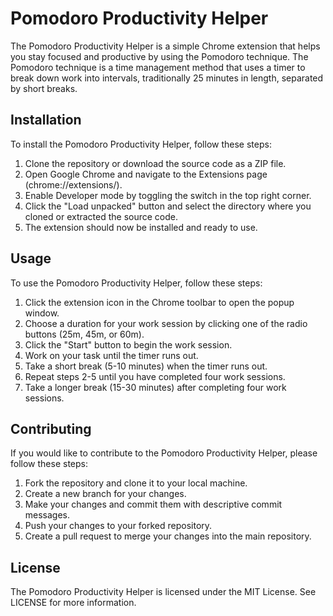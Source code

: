 # Pomodoro Productivity Helper

The Pomodoro Productivity Helper is a simple Chrome extension that helps you stay focused and productive by using the Pomodoro technique. The Pomodoro technique is a time management method that uses a timer to break down work into intervals, traditionally 25 minutes in length, separated by short breaks.

## Installation

To install the Pomodoro Productivity Helper, follow these steps:

1. Clone the repository or download the source code as a ZIP file.
2. Open Google Chrome and navigate to the Extensions page (chrome://extensions/).
3. Enable Developer mode by toggling the switch in the top right corner.
4. Click the "Load unpacked" button and select the directory where you cloned or extracted the source code.
5. The extension should now be installed and ready to use.

## Usage

To use the Pomodoro Productivity Helper, follow these steps:

1. Click the extension icon in the Chrome toolbar to open the popup window.
2. Choose a duration for your work session by clicking one of the radio buttons (25m, 45m, or 60m).
3. Click the "Start" button to begin the work session.
4. Work on your task until the timer runs out.
5. Take a short break (5-10 minutes) when the timer runs out.
6. Repeat steps 2-5 until you have completed four work sessions.
7. Take a longer break (15-30 minutes) after completing four work sessions.

## Contributing

If you would like to contribute to the Pomodoro Productivity Helper, please follow these steps:

1. Fork the repository and clone it to your local machine.
2. Create a new branch for your changes.
3. Make your changes and commit them with descriptive commit messages.
4. Push your changes to your forked repository.
5. Create a pull request to merge your changes into the main repository.

## License

The Pomodoro Productivity Helper is licensed under the MIT License. See LICENSE for more information.